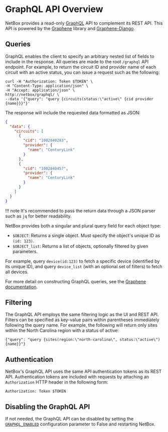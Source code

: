 # GraphQL API Overview

NetBox provides a read-only [GraphQL](https://graphql.org/) API to complement its REST API. This API is powered by the [Graphene](https://graphene-python.org/) library and [Graphene-Django](https://docs.graphene-python.org/projects/django/en/latest/).

## Queries

GraphQL enables the client to specify an arbitrary nested list of fields to include in the response. All queries are made to the root `/graphql` API endpoint. For example, to return the circuit ID and provider name of each circuit with an active status, you can issue a request such as the following:

```
curl -H "Authorization: Token $TOKEN" \
-H "Content-Type: application/json" \
-H "Accept: application/json" \
http://netbox/graphql/ \
--data '{"query": "query {circuits(status:\"active\" {cid provider {name}}}"}'
```

The response will include the requested data formatted as JSON:

```json
{
  "data": {
    "circuits": [
      {
        "cid": "1002840283",
        "provider": {
          "name": "CenturyLink"
        }
      },
      {
        "cid": "1002840457",
        "provider": {
          "name": "CenturyLink"
        }
      }
    ]
  }
}
```

!!! note
    It's recommended to pass the return data through a JSON parser such as `jq` for better readability.

NetBox provides both a singular and plural query field for each object type:

* `$OBJECT`: Returns a single object. Must specify the object's unique ID as `(id: 123)`.
* `$OBJECT_list`: Returns a list of objects, optionally filtered by given parameters.

For example, query `device(id:123)` to fetch a specific device (identified by its unique ID), and query `device_list` (with an optional set of filters) to fetch all devices.

For more detail on constructing GraphQL queries, see the [Graphene documentation](https://docs.graphene-python.org/en/latest/).

## Filtering

The GraphQL API employs the same filtering logic as the UI and REST API. Filters can be specified as key-value pairs within parentheses immediately following the query name. For example, the following will return only sites within the North Carolina region with a status of active:

```
{"query": "query {sites(region:\"north-carolina\", status:\"active\") {name}}"}
```

## Authentication

NetBox's GraphQL API uses the same API authentication tokens as its REST API. Authentication tokens are included with requests by attaching an `Authorization` HTTP header in the following form:

```
Authorization: Token $TOKEN
```

## Disabling the GraphQL API

If not needed, the GraphQL API can be disabled by setting the [`GRAPHQL_ENABLED`](../configuration/optional-settings.md#graphql_enabled) configuration parameter to False and restarting NetBox.
